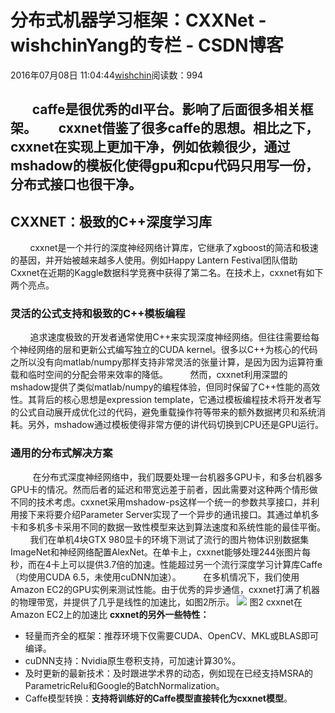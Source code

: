 # 分布式机器学习框架：CXXNet - wishchinYang的专栏 - CSDN博客
2016年07月08日 11:04:44[wishchin](https://me.csdn.net/wishchin)阅读数：994
##        caffe是很优秀的dl平台。影响了后面很多相关框架。       cxxnet借鉴了很多caffe的思想。相比之下，cxxnet在实现上更加干净，例如依赖很少，通过mshadow的模板化使得gpu和cpu代码只用写一份，分布式接口也很干净。
## CXXNET：极致的C++深度学习库
        cxxnet是一个并行的深度神经网络计算库，它继承了xgboost的简洁和极速的基因，并开始被越来越多人使用。例如Happy Lantern Festival团队借助Cxxnet在近期的Kaggle数据科学竞赛中获得了第二名。在技术上，cxxnet有如下两个亮点。
### 灵活的公式支持和极致的C++模板编程
        追求速度极致的开发者通常使用C++来实现深度神经网络。但往往需要给每个神经网络的层和更新公式编写独立的CUDA kernel。很多以C++为核心的代码之所以没有向matlab/numpy那样支持非常灵活的张量计算，是因为因为运算符重载和临时空间的分配会带来效率的降低。
        然而，cxxnet利用深盟的mshadow提供了类似matlab/numpy的编程体验，但同时保留了C++性能的高效性。其背后的核心思想是expression template，它通过模板编程技术将开发者写的公式自动展开成优化过的代码，避免重载操作符等带来的额外数据拷贝和系统消耗。另外，mshadow通过模板使得非常方便的讲代码切换到CPU还是GPU运行。
### 通用的分布式解决方案
         在分布式深度神经网络中，我们既要处理一台机器多GPU卡，和多台机器多GPU卡的情况。然而后者的延迟和带宽远差于前者，因此需要对这种两个情形做不同的技术考虑。cxxnet采用mshadow-ps这样一个统一的参数共享接口，并利用接下来将要介绍Parameter Server实现了一个异步的通讯接口。其通过单机多卡和多机多卡采用不同的数据一致性模型来达到算法速度和系统性能的最佳平衡。
        我们在单机4块GTX 980显卡的环境下测试了流行的图片物体识别数据集ImageNet和神经网络配置AlexNet。在单卡上，cxxnet能够处理244张图片每秒，而在4卡上可以提供3.7倍的加速。性能超过另一个流行深度学习计算库Caffe（均使用CUDA 6.5，未使用cuDNN加速）。
        在多机情况下，我们使用Amazon EC2的GPU实例来测试性能。由于优秀的异步通信，cxxnet打满了机器的物理带宽，并提供了几乎是线性的加速比，如图2所示。
![](http://img.ptcms.csdn.net/article/201505/21/555d6d83d8db7.jpg)
图2 cxxnet在Amazon EC2上的加速比
**cxxnet的另外一些特性：**
- 轻量而齐全的框架：推荐环境下仅需要CUDA、OpenCV、MKL或BLAS即可编译。
- cuDNN支持：Nvidia原生卷积支持，可加速计算30%。
- 及时更新的最新技术：及时跟进学术界的动态，例如现在已经支持MSRA的ParametricRelu和Google的BatchNormalization。
- Caffe模型转换：**支持将训练好的Caffe模型直接转化为cxxnet模型**。
